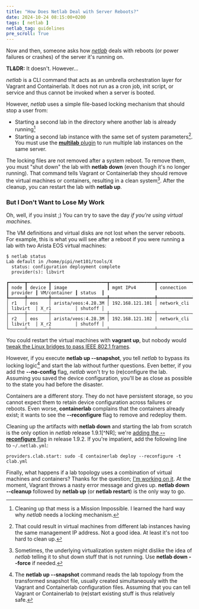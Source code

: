 ```yaml
---
title: "How Does Netlab Deal with Server Reboots?"
date: 2024-10-24 08:15:00+0200
tags: [ netlab ]
netlab_tag: guidelines
pre_scroll: True
---
```

Now and then, someone asks how *[netlab](https://netlab.tools/)* deals with reboots (or power failures or crashes) of the server it's running on.

**TL&DR:** It doesn't. However...

*netlab* is a CLI command that acts as an umbrella orchestration layer for Vagrant and Containerlab. It does not run as a cron job, init script, or service and thus cannot be invoked when a server is booted.
<!--more-->
However, *netlab* uses a simple file-based locking mechanism that should stop a user from:

* Starting a second lab in the directory where another lab is already running[^CD]
* Starting a second lab instance with the same set of system parameters[^DAD]. You must use the [**multilab** plugin](https://netlab.tools/plugins/multilab/) to run multiple lab instances on the same server.

[^CD]: Cleaning up that mess is a Mission Impossible. I learned the hard way why *netlab* needs a locking mechanism.

[^DAD]: That could result in virtual machines from different lab instances having the same management IP address. Not a good idea. At least it's not too hard to clean up.

The locking files are not removed after a system reboot. To remove them, you must "shut down" the lab with **netlab down** (even though it's no longer running). That command tells Vagrant or Containerlab they should remove the virtual machines or containers, resulting in a clean system[^FORCE]. After the cleanup, you can restart the lab with **netlab up**.

[^FORCE]: Sometimes, the underlying virtualization system might dislike the idea of *netlab* telling it to shut down stuff that is not running. Use **netlab down --force** if needed.

### But I Don't Want to Lose My Work

Oh, well, if you insist ;) You can try to save the day *if you're using virtual machines*.

The VM definitions and virtual disks are not lost when the server reboots. For example, this is what you will see after a reboot if you were running a lab with two Arista EOS virtual machines:

```
$ netlab status
Lab default in /home/pipi/net101/tools/X
  status: configuration deployment complete
  provider(s): libvirt

┏━━━━━━┳━━━━━━━━┳━━━━━━━━━━━━━━━━━━━━━┳━━━━━━━━━━━━━━━━━┳━━━━━━━━━━━━━┳━━━━━━━━━━┳━━━━━━━━━━━━━━┳━━━━━━━━━┓
┃ node ┃ device ┃ image               ┃ mgmt IPv4       ┃ connection  ┃ provider ┃ VM/container ┃ status  ┃
┡━━━━━━╇━━━━━━━━╇━━━━━━━━━━━━━━━━━━━━━╇━━━━━━━━━━━━━━━━━╇━━━━━━━━━━━━━╇━━━━━━━━━━╇━━━━━━━━━━━━━━╇━━━━━━━━━┩
│ r1   │ eos    │ arista/veos:4.28.3M │ 192.168.121.101 │ network_cli │ libvirt  │ X_r1         │ shutoff │
├──────┼────────┼─────────────────────┼─────────────────┼─────────────┼──────────┼──────────────┼─────────┤
│ r2   │ eos    │ arista/veos:4.28.3M │ 192.168.121.102 │ network_cli │ libvirt  │ X_r2         │ shutoff │
└──────┴────────┴─────────────────────┴─────────────────┴─────────────┴──────────┴──────────────┴─────────┘
```

You could restart the virtual machines with **vagrant up**, but nobody would [tweak the Linux bridges to pass IEEE 802.1 frames](https://blog.ipspace.net/2020/12/linux-bridge-lldp/). 

However, if you execute **netlab up --snapshot**, you tell *netlab* to bypass its locking logic[^LL] and start the lab without further questions. Even better, if you add the **--no-config** flag, *netlab* won't try to (re)configure the lab. Assuming you saved the device configuration, you'll be as close as possible to the state you had before the disaster.

[^LL]: The **netlab up --snapshot** command reads the lab topology from the transformed snapshot file, usually created simultaneously with the Vagrant and Containerlab configuration files. Assuming that you can tell Vagrant or Containerlab to (re)start existing stuff is thus relatively safe.

Containers are a different story. They do not have persistent storage, so you cannot expect them to retain device configuration across failures or reboots. Even worse, **containerlab** complains that the containers already exist; it wants to see the **--reconfigure** flag to remove and redeploy them.

Cleaning up the artifacts with **netlab down** and starting the lab from scratch is the only option in *netlab* release 1.9.1[^NR]; we're [adding the **--reconfigure** flag](https://github.com/ipspace/netlab/issues/1397) in release 1.9.2. If you're impatient, add the following line to `~/.netlab.yml`:

```
providers.clab.start: sudo -E containerlab deploy --reconfigure -t clab.yml
```

Finally, what happens if a lab topology uses a combination of virtual machines and containers? Thanks for the question; [I'm working on it](https://github.com/ipspace/netlab/issues/1404). At the moment, Vagrant throws a nasty error message and gives up. **netlab down --cleanup** followed by **netlab up** (or **netlab restart**) is the only way to go.

